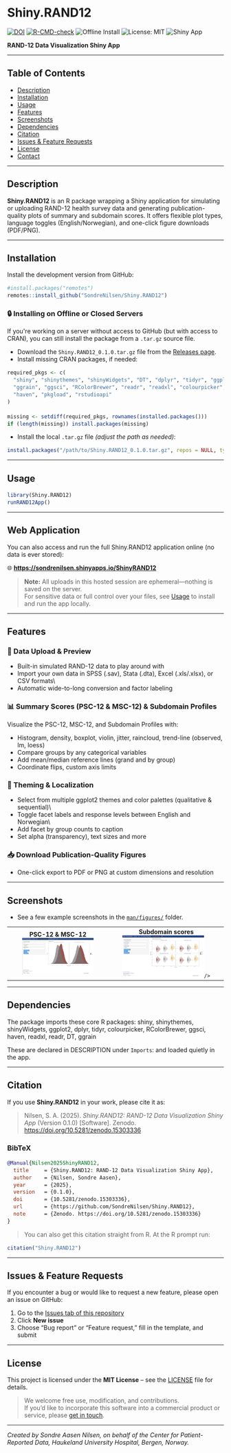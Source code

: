 # Shiny.RAND12

<!-- badges: start -->
[![DOI](https://zenodo.org/badge/DOI/10.5281/zenodo.15303336.svg)](https://doi.org/10.5281/zenodo.15303336)
[![R-CMD-check](https://github.com/SondreNilsen/Shiny.RAND12/actions/workflows/R-CMD-check.yaml/badge.svg)](https://github.com/SondreNilsen/Shiny.RAND12/actions/workflows/R-CMD-check.yaml)
![Offline Install](https://img.shields.io/badge/offline--install-ready-brightgreen)
![License: MIT](https://img.shields.io/badge/License-MIT-lightgrey)
![Shiny App](https://img.shields.io/badge/Shiny_App-RAND--12-blue)
<!-- badges: end -->

**RAND-12 Data Visualization Shiny App**

------------------------------------------------------------------------

## Table of Contents

-   [Description](#description)
-   [Installation](#installation)
-   [Usage](#usage)
-   [Features](#features)
-   [Screenshots](#screenshots)
-   [Dependencies](#dependencies)
-   [Citation](#citation)
-   [Issues & Feature Requests](#issues--feature-requests)
-   [License](#license)
-   [Contact](#contact)

------------------------------------------------------------------------

## Description

**Shiny.RAND12** is an R package wrapping a Shiny application for simulating or uploading RAND-12 health survey data and generating publication-quality plots of summary and subdomain scores. It offers flexible plot types, language toggles (English/Norwegian), and one-click figure downloads (PDF/PNG).

------------------------------------------------------------------------

## Installation

Install the development version from GitHub:

``` r
#install.packages("remotes")
remotes::install_github("SondreNilsen/Shiny.RAND12")
```

### 🔒 Installing on Offline or Closed Servers

If you're working on a server without access to GitHub (but with access to CRAN), you can still install the package from a `.tar.gz` source file.

-   Download the `Shiny.RAND12_0.1.0.tar.gz` file from the [Releases page](https://github.com/SondreNilsen/Shiny.RAND12/releases).
-   Install missing CRAN packages, if needed:

```r
required_pkgs <- c(
  "shiny", "shinythemes", "shinyWidgets", "DT", "dplyr", "tidyr", "ggplot2",
  "ggrain", "ggsci", "RColorBrewer", "readr", "readxl", "colourpicker",
  "haven", "pkgload", "rstudioapi"
)

missing <- setdiff(required_pkgs, rownames(installed.packages()))
if (length(missing)) install.packages(missing)
```

- Install the local `.tar.gz` file *(adjust the path as needed)*:

```r
install.packages("/path/to/Shiny.RAND12_0.1.0.tar.gz", repos = NULL, type = "source")
```
------------------------------------------------------------------------

## Usage

``` r
library(Shiny.RAND12)
runRAND12App()
```

------------------------------------------------------------------------

## Web Application

You can also access and run the full Shiny.RAND12 application online (no data is ever stored):

🌐 **https://sondrenilsen.shinyapps.io/ShinyRAND12**

> **Note:** All uploads in this hosted session are ephemeral—nothing is saved on the server.  
> For sensitive data or full control over your files, see [Usage](#usage) to install and run the app locally.

------------------------------------------------------------------------


## Features

### 📂 Data Upload & Preview

-   Built-in simulated RAND-12 data to play around with
-   Import your own data in SPSS (.sav), Stata (.dta), Excel (.xls/.xlsx), or CSV formats\
-   Automatic wide-to-long conversion and factor labeling

### 📊 Summary Scores (PSC-12 & MSC-12) & Subdomain Profiles

Visualize the PSC-12, MSC-12, and Subdomain Profiles with: 
- Histogram, density, boxplot, violin, jitter, raincloud, trend-line (observed, lm, loess) 
- Compare groups by any categorical variables 
- Add mean/median reference lines (grand and by group) 
- Coordinate flips, custom axis limits

### 🎨 Theming & Localization

-   Select from multiple ggplot2 themes and color palettes (qualitative & sequential)\
-   Toggle facet labels and response levels between English and Norwegian\
-   Add facet by group counts to caption
-   Set alpha (transparency), text sizes and more

### 📥 Download Publication-Quality Figures

-   One-click export to PDF or PNG at custom dimensions and resolution

------------------------------------------------------------------------

## Screenshots

- See a few example screenshots in the [`man/figures/`](man/figures/) folder.

<table>
<tr>
  <td align="center">
    <strong>PSC-12 & MSC-12</strong><br/>
    <img
      src="man/figures/Screenshot_summary_density.png"
      alt="RAND-12 PSC-12 & MSC-12 density plot"
      width="75%"
    />
  </td>
  <td align="center">
    <strong>Subdomain scores</strong><br/>
    <img
      src="man/figures/Screenshot_subdomain_rain.png"
      alt="RAND-12 Physical Subdomain raincloud plot"
      width="75%"

    />
  </td>
</tr>
</table>

------------------------------------------------------------------------

## Dependencies

The package imports these core R packages: shiny, shinythemes, shinyWidgets, ggplot2, dplyr, tidyr, colourpicker, RColorBrewer, ggsci, haven, readxl, readr, DT, ggrain

These are declared in DESCRIPTION under `Imports`: and loaded quietly in the app.

------------------------------------------------------------------------

## Citation

If you use **Shiny.RAND12** in your work, please cite it as:

> Nilsen, S. A. (2025). *Shiny.RAND12: RAND-12 Data Visualization Shiny App* (Version 0.1.0) [Software]. Zenodo. https://doi.org/10.5281/zenodo.15303336

### BibTeX

```bibtex
@Manual{Nilsen2025ShinyRAND12,
  title     = {Shiny.RAND12: RAND-12 Data Visualization Shiny App},
  author    = {Nilsen, Sondre Aasen},
  year      = {2025},
  version   = {0.1.0},
  doi       = {10.5281/zenodo.15303336},
  url       = {https://github.com/SondreNilsen/Shiny.RAND12},
  note      = {Zenodo. https://doi.org/10.5281/zenodo.15303336}
}
```

> You can also get this citation straight from R. At the R prompt run:

```r
citation("Shiny.RAND12")
```

------------------------------------------------------------------------
## Issues & Feature Requests

If you encounter a bug or would like to request a new feature, please open an issue on GitHub:

1. Go to the [Issues tab of this repository](https://github.com/SondreNilsen/Shiny.RAND12/issues)  
2. Click **New issue**  
3. Choose “Bug report” or “Feature request,” fill in the template, and submit

------------------------------------------------------------------------


## License

This project is licensed under the **MIT License** – see the [LICENSE](LICENSE.md) file for details.

 > We welcome free use, modification, and contributions.  
 > If you’d like to incorporate this software into a commercial product or service, please [get in touch](mailto:sondre.aa.nilsen@gmail.com).

------------------------------------------------------------------------

*Created by Sondre Aasen Nilsen, on behalf of the Center for Patient-Reported Data, Haukeland University Hospital, Bergen, Norway.*

